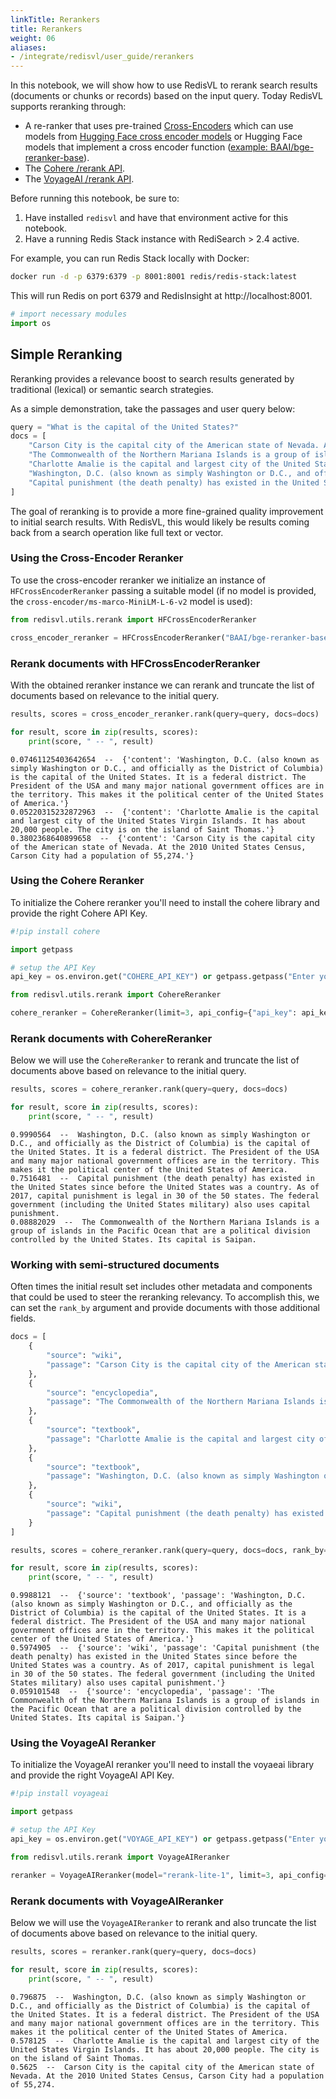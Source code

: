 ```yaml
---
linkTitle: Rerankers
title: Rerankers
weight: 06
aliases:
- /integrate/redisvl/user_guide/rerankers
---
```



In this notebook, we will show how to use RedisVL to rerank search results
(documents or chunks or records) based on the input query. Today RedisVL
supports reranking through: 

- A re-ranker that uses pre-trained [Cross-Encoders](https://sbert.net/examples/applications/cross-encoder/README.html) which can use models from [Hugging Face cross encoder models](https://huggingface.co/cross-encoder) or Hugging Face models that implement a cross encoder function ([example: BAAI/bge-reranker-base](https://huggingface.co/BAAI/bge-reranker-base)).
- The [Cohere /rerank API](https://docs.cohere.com/docs/rerank-2).
- The [VoyageAI /rerank API](https://docs.voyageai.com/docs/reranker).

Before running this notebook, be sure to:
1. Have installed ``redisvl`` and have that environment active for this notebook.
2. Have a running Redis Stack instance with RediSearch > 2.4 active.

For example, you can run Redis Stack locally with Docker:

```bash
docker run -d -p 6379:6379 -p 8001:8001 redis/redis-stack:latest
```

This will run Redis on port 6379 and RedisInsight at http://localhost:8001.


```python
# import necessary modules
import os
```

## Simple Reranking

Reranking provides a relevance boost to search results generated by
traditional (lexical) or semantic search strategies.

As a simple demonstration, take the passages and user query below:


```python
query = "What is the capital of the United States?"
docs = [
    "Carson City is the capital city of the American state of Nevada. At the 2010 United States Census, Carson City had a population of 55,274.",
    "The Commonwealth of the Northern Mariana Islands is a group of islands in the Pacific Ocean that are a political division controlled by the United States. Its capital is Saipan.",
    "Charlotte Amalie is the capital and largest city of the United States Virgin Islands. It has about 20,000 people. The city is on the island of Saint Thomas.",
    "Washington, D.C. (also known as simply Washington or D.C., and officially as the District of Columbia) is the capital of the United States. It is a federal district. The President of the USA and many major national government offices are in the territory. This makes it the political center of the United States of America.",
    "Capital punishment (the death penalty) has existed in the United States since before the United States was a country. As of 2017, capital punishment is legal in 30 of the 50 states. The federal government (including the United States military) also uses capital punishment."
]
```

The goal of reranking is to provide a more fine-grained quality improvement to
initial search results. With RedisVL, this would likely be results coming back
from a search operation like full text or vector.

### Using the Cross-Encoder Reranker

To use the cross-encoder reranker we initialize an instance of `HFCrossEncoderReranker` passing a suitable model (if no model is provided, the `cross-encoder/ms-marco-MiniLM-L-6-v2` model is used):  


```python
from redisvl.utils.rerank import HFCrossEncoderReranker

cross_encoder_reranker = HFCrossEncoderReranker("BAAI/bge-reranker-base")
```

### Rerank documents with HFCrossEncoderReranker

With the obtained reranker instance we can rerank and truncate the list of
documents based on relevance to the initial query.


```python
results, scores = cross_encoder_reranker.rank(query=query, docs=docs)
```


```python
for result, score in zip(results, scores):
    print(score, " -- ", result)
```

    0.07461125403642654  --  {'content': 'Washington, D.C. (also known as simply Washington or D.C., and officially as the District of Columbia) is the capital of the United States. It is a federal district. The President of the USA and many major national government offices are in the territory. This makes it the political center of the United States of America.'}
    0.05220315232872963  --  {'content': 'Charlotte Amalie is the capital and largest city of the United States Virgin Islands. It has about 20,000 people. The city is on the island of Saint Thomas.'}
    0.3802368640899658  --  {'content': 'Carson City is the capital city of the American state of Nevada. At the 2010 United States Census, Carson City had a population of 55,274.'}


### Using the Cohere Reranker

To initialize the Cohere reranker you'll need to install the cohere library and provide the right Cohere API Key.


```python
#!pip install cohere
```


```python
import getpass

# setup the API Key
api_key = os.environ.get("COHERE_API_KEY") or getpass.getpass("Enter your Cohere API key: ")
```


```python
from redisvl.utils.rerank import CohereReranker

cohere_reranker = CohereReranker(limit=3, api_config={"api_key": api_key})
```

### Rerank documents with CohereReranker

Below we will use the `CohereReranker` to rerank and truncate the list of
documents above based on relevance to the initial query.


```python
results, scores = cohere_reranker.rank(query=query, docs=docs)
```


```python
for result, score in zip(results, scores):
    print(score, " -- ", result)
```

    0.9990564  --  Washington, D.C. (also known as simply Washington or D.C., and officially as the District of Columbia) is the capital of the United States. It is a federal district. The President of the USA and many major national government offices are in the territory. This makes it the political center of the United States of America.
    0.7516481  --  Capital punishment (the death penalty) has existed in the United States since before the United States was a country. As of 2017, capital punishment is legal in 30 of the 50 states. The federal government (including the United States military) also uses capital punishment.
    0.08882029  --  The Commonwealth of the Northern Mariana Islands is a group of islands in the Pacific Ocean that are a political division controlled by the United States. Its capital is Saipan.


### Working with semi-structured documents

Often times the initial result set includes other metadata and components that could be used to steer the reranking relevancy. To accomplish this, we can set the `rank_by` argument and provide documents with those additional fields.


```python
docs = [
    {
        "source": "wiki",
        "passage": "Carson City is the capital city of the American state of Nevada. At the 2010 United States Census, Carson City had a population of 55,274."
    },
    {
        "source": "encyclopedia",
        "passage": "The Commonwealth of the Northern Mariana Islands is a group of islands in the Pacific Ocean that are a political division controlled by the United States. Its capital is Saipan."
    },
    {
        "source": "textbook",
        "passage": "Charlotte Amalie is the capital and largest city of the United States Virgin Islands. It has about 20,000 people. The city is on the island of Saint Thomas."
    },
    {
        "source": "textbook",
        "passage": "Washington, D.C. (also known as simply Washington or D.C., and officially as the District of Columbia) is the capital of the United States. It is a federal district. The President of the USA and many major national government offices are in the territory. This makes it the political center of the United States of America."
    },
    {
        "source": "wiki",
        "passage": "Capital punishment (the death penalty) has existed in the United States since before the United States was a country. As of 2017, capital punishment is legal in 30 of the 50 states. The federal government (including the United States military) also uses capital punishment."
    }
]
```


```python
results, scores = cohere_reranker.rank(query=query, docs=docs, rank_by=["passage", "source"])
```


```python
for result, score in zip(results, scores):
    print(score, " -- ", result)
```

    0.9988121  --  {'source': 'textbook', 'passage': 'Washington, D.C. (also known as simply Washington or D.C., and officially as the District of Columbia) is the capital of the United States. It is a federal district. The President of the USA and many major national government offices are in the territory. This makes it the political center of the United States of America.'}
    0.5974905  --  {'source': 'wiki', 'passage': 'Capital punishment (the death penalty) has existed in the United States since before the United States was a country. As of 2017, capital punishment is legal in 30 of the 50 states. The federal government (including the United States military) also uses capital punishment.'}
    0.059101548  --  {'source': 'encyclopedia', 'passage': 'The Commonwealth of the Northern Mariana Islands is a group of islands in the Pacific Ocean that are a political division controlled by the United States. Its capital is Saipan.'}


### Using the VoyageAI Reranker

To initialize the VoyageAI reranker you'll need to install the voyaeai library and provide the right VoyageAI API Key.


```python
#!pip install voyageai
```


```python
import getpass

# setup the API Key
api_key = os.environ.get("VOYAGE_API_KEY") or getpass.getpass("Enter your VoyageAI API key: ")
```


```python
from redisvl.utils.rerank import VoyageAIReranker

reranker = VoyageAIReranker(model="rerank-lite-1", limit=3, api_config={"api_key": api_key})# Please check the available models at https://docs.voyageai.com/docs/reranker
```

### Rerank documents with VoyageAIReranker

Below we will use the `VoyageAIReranker` to rerank and also truncate the list of
documents above based on relevance to the initial query.


```python
results, scores = reranker.rank(query=query, docs=docs)
```


```python
for result, score in zip(results, scores):
    print(score, " -- ", result)
```

    0.796875  --  Washington, D.C. (also known as simply Washington or D.C., and officially as the District of Columbia) is the capital of the United States. It is a federal district. The President of the USA and many major national government offices are in the territory. This makes it the political center of the United States of America.
    0.578125  --  Charlotte Amalie is the capital and largest city of the United States Virgin Islands. It has about 20,000 people. The city is on the island of Saint Thomas.
    0.5625  --  Carson City is the capital city of the American state of Nevada. At the 2010 United States Census, Carson City had a population of 55,274.

